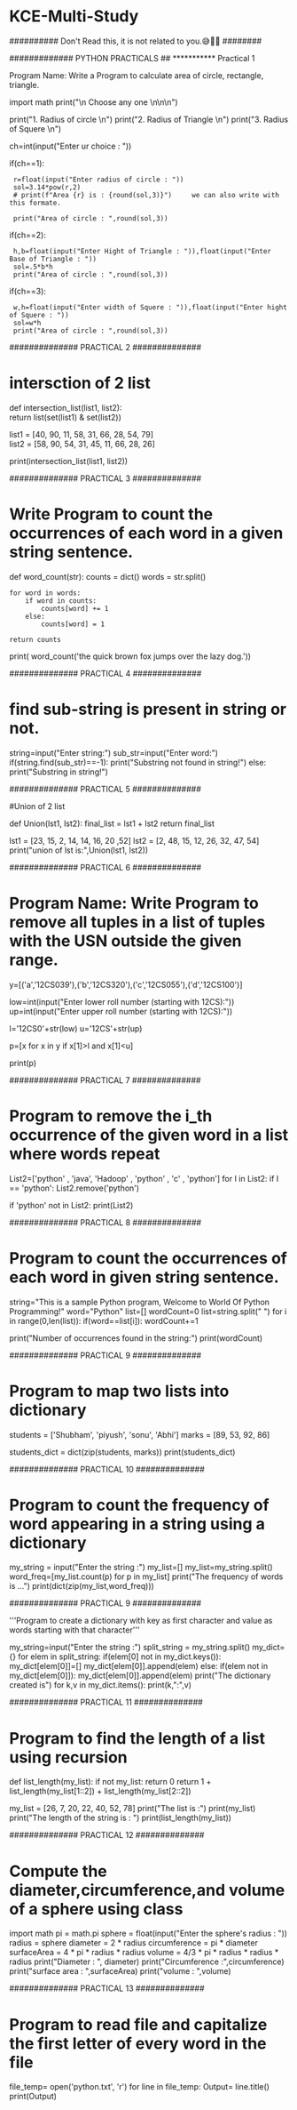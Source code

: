 # KCE-Multi-Study

########## Don't Read this, it is not related to you.😅🤷‍♂️ ########
<!-- ...Pehli fursat me nikal  .... -->

#############   PYTHON PRACTICALS ##
***********    Practical 1

Program Name: Write a Program to calculate area of circle, rectangle, triangle.

import math
print("\n Choose any one  \n\n\n")


print("1. Radius of circle \n")
print("2. Radius of Triangle \n")
print("3. Radius of Squere \n")

ch=int(input("Enter ur choice :  "))

if(ch==1):
    
     r=float(input("Enter radius of circle : "))
     sol=3.14*pow(r,2)
     # print(f"Area {r} is : {round(sol,3)}")     we can also write with this formate.

     print("Area of circle : ",round(sol,3))
    
if(ch==2):
    
     h,b=float(input("Enter Hight of Triangle : ")),float(input("Enter Base of Triangle : "))
     sol=.5*b*h
     print("Area of circle : ",round(sol,3))

if(ch==3):
    
     w,h=float(input("Enter width of Squere : ")),float(input("Enter hight of Squere : "))
     sol=w*h
     print("Area of circle : ",round(sol,3))


##############  PRACTICAL 2 ##############

# intersction of 2 list 

def intersection_list(list1, list2):  
   return list(set(list1) & set(list2))  
  
list1 = [40, 90, 11, 58, 31, 66, 28, 54, 79]  
list2 = [58, 90, 54, 31, 45, 11, 66, 28, 26]  
  
print(intersection_list(list1, list2))


##############  PRACTICAL 3 ##############

# Write Program to count the occurrences of each word in a given string sentence.

def word_count(str):
    counts = dict()
    words = str.split()

    for word in words:
        if word in counts:
            counts[word] += 1
        else:
            counts[word] = 1

    return counts

print( word_count('the quick brown fox jumps over the lazy dog.'))

##############  PRACTICAL 4 ##############

# find sub-string is present in string or not.

string=input("Enter string:")
sub_str=input("Enter word:")
if(string.find(sub_str)==-1):
      print("Substring not found in string!")
else:
      print("Substring in string!")
      
##############  PRACTICAL 5 ##############

#Union of 2 list

def Union(lst1, lst2):
    final_list = lst1 + lst2
    return final_list


lst1 = [23, 15, 2, 14, 14, 16, 20 ,52]
lst2 = [2, 48, 15, 12, 26, 32, 47, 54]
print("union of lst is:",Union(lst1, lst2))


##############  PRACTICAL 6 ##############

# Program Name: Write Program to remove all tuples in a list of tuples with the USN outside the given range.

y=[('a','12CS039'),('b','12CS320'),('c','12CS055'),('d','12CS100')]

low=int(input("Enter lower roll number (starting with 12CS):"))
up=int(input("Enter upper roll number (starting with 12CS):"))

l='12CS0'+str(low)
u='12CS'+str(up)

p=[x for x in y if x[1]>l and x[1]<u]

print(p)


##############  PRACTICAL 7 ##############

# Program to remove the i_th occurrence of the given word in a list where words repeat

List2=['python' , 'java', 'Hadoop' , 'python' , 'c' , 'python']
for I in List2:
    if I == 'python':
        List2.remove('python')

if 'python' not in List2:
    print(List2)    

##############  PRACTICAL 8 ##############
    

# Program to count the occurrences of each word in given string sentence.

string="This is a sample Python program, Welcome to World Of Python Programming!"
word="Python"
list=[]
wordCount=0
list=string.split(" ")
for i in range(0,len(list)):
    if(word==list[i]):
        wordCount+=1

print("Number of occurrences found in the string:")
print(wordCount)

##############  PRACTICAL 9 ##############

# Program to map two lists into dictionary

students = ['Shubham', 'piyush', 'sonu', 'Abhi']
marks = [89, 53, 92, 86]

students_dict = dict(zip(students, marks))
print(students_dict)

##############  PRACTICAL 10 ##############


# Program to count the frequency of word appearing in a string using a dictionary
my_string = input("Enter the string :")
my_list=[]
my_list=my_string.split()
word_freq=[my_list.count(p) for p in my_list]
print("The frequency of words is ...")
print(dict(zip(my_list,word_freq)))

##############  PRACTICAL 9 ##############

'''Program to create a dictionary with key as first character and value as words starting
with that character'''

my_string=input("Enter the string :")
split_string = my_string.split()
my_dict={}
for elem in split_string:
    if(elem[0] not in my_dict.keys()):
        my_dict[elem[0]]=[]
        my_dict[elem[0]].append(elem)
    else:
        if(elem not in my_dict[elem[0]]):
            my_dict[elem[0]].append(elem)
print("The dictionary created is")
for k,v in my_dict.items():
    print(k,":",v)
    
##############  PRACTICAL 11 ##############

# Program to find the length of a list using recursion

def list_length(my_list):
    if not my_list:
        return 0
    return 1 + list_length(my_list[1::2]) + list_length(my_list[2::2])

my_list = [26, 7, 20, 22, 40, 52, 78]
print("The list is :")
print(my_list)
print("The length of the string is : ")
print(list_length(my_list))

##############  PRACTICAL 12 ##############

# Compute the diameter,circumference,and volume of a sphere using class

import math
pi = math.pi
sphere = float(input("Enter the sphere's radius : "))
radius = sphere
diameter = 2 * radius
circumference = pi * diameter
surfaceArea = 4 * pi * radius * radius
volume = 4/3 * pi * radius * radius * radius
print("Diameter : ", diameter)
print("Circumference :",circumference)
print("surface area : ",surfaceArea)
print("volume :       ",volume)

##############  PRACTICAL 13 ##############

# Program to read file and capitalize the first letter of every word in the file

file_temp= open('python.txt', 'r')
for line in file_temp:
    Output= line.title()
    print(Output)
